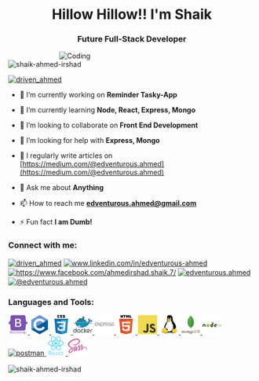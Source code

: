 <!-- ### Hi there 👋 -->
<h1 align="center">Hillow Hillow!! I'm Shaik </h1>
<h3 align="center">Future Full-Stack Developer</h3>

<!-- ![MasterHead](https://www.sevenstarwebsolutions.com/wp-content/themes/sevenstar/img/banner-bg.gif) -->
<img align="right" alt="Coding" width="400" src="https://process.filestackapi.com/cache=expiry:max/resize=width:1050/efbSR18hT5uRKuo0zoMA">

<!-- <p align="left"> <img src="https://komarev.com/ghpvc/?username=shaik-ahmed-irshad&label=Profile%20views&color=0e75b6&style=flat" alt="shaik-ahmed-irshad" /> </p> -->

<!-- <h1 align="center">Hillow Hillow! I'm Shaik</h1>
<h3 align="center">Future Full-Stack Developer</h3> -->

<p align="left"> <img src="https://komarev.com/ghpvc/?username=shaik-ahmed-irshad&label=Profile%20views&color=0e75b6&style=flat" alt="shaik-ahmed-irshad" /> </p>

<p align="left"> <a href="https://twitter.com/driven_ahmed" target="blank"><img src="https://img.shields.io/twitter/follow/driven_ahmed?logo=twitter&style=for-the-badge" alt="driven_ahmed" /></a> </p>

- 🔭 I’m currently working on **Reminder Tasky-App**

- 🌱 I’m currently learning **Node, React, Express, Mongo**

- 👯 I’m looking to collaborate on **Front End Development**

- 🤝 I’m looking for help with **Express, Mongo**

- 📝 I regularly write articles on [https://medium.com/@edventurous.ahmed](https://medium.com/@edventurous.ahmed)

- 💬 Ask me about **Anything**

- 📫 How to reach me **edventurous.ahmed@gmail.com**

- ⚡ Fun fact **I am Dumb!**

<h3 align="left">Connect with me:</h3>
<p align="left">
<a href="https://twitter.com/driven_ahmed" target="blank"><img align="center" src="https://raw.githubusercontent.com/rahuldkjain/github-profile-readme-generator/master/src/images/icons/Social/twitter.svg" alt="driven_ahmed" height="30" width="40" /></a>
<a href="https://linkedin.com/in/www.linkedin.com/in/edventurous-ahmed" target="blank"><img align="center" src="https://raw.githubusercontent.com/rahuldkjain/github-profile-readme-generator/master/src/images/icons/Social/linked-in-alt.svg" alt="www.linkedin.com/in/edventurous-ahmed" height="30" width="40" /></a>
<a href="https://fb.com/https://www.facebook.com/ahmedirshad.shaik.7/" target="blank"><img align="center" src="https://raw.githubusercontent.com/rahuldkjain/github-profile-readme-generator/master/src/images/icons/Social/facebook.svg" alt="https://www.facebook.com/ahmedirshad.shaik.7/" height="30" width="40" /></a>
<a href="https://instagram.com/edventurous.ahmed" target="blank"><img align="center" src="https://raw.githubusercontent.com/rahuldkjain/github-profile-readme-generator/master/src/images/icons/Social/instagram.svg" alt="edventurous.ahmed" height="30" width="40" /></a>
<a href="https://medium.com/@edventurous.ahmed" target="blank"><img align="center" src="https://raw.githubusercontent.com/rahuldkjain/github-profile-readme-generator/master/src/images/icons/Social/medium.svg" alt="@edventurous.ahmed" height="30" width="40" /></a>
</p>

<h3 align="left">Languages and Tools:</h3>
<p align="left"> <a href="https://getbootstrap.com" target="_blank" rel="noreferrer"> <img src="https://raw.githubusercontent.com/devicons/devicon/master/icons/bootstrap/bootstrap-plain-wordmark.svg" alt="bootstrap" width="40" height="40"/> </a> <a href="https://www.cprogramming.com/" target="_blank" rel="noreferrer"> <img src="https://raw.githubusercontent.com/devicons/devicon/master/icons/c/c-original.svg" alt="c" width="40" height="40"/> </a> <a href="https://www.w3schools.com/css/" target="_blank" rel="noreferrer"> <img src="https://raw.githubusercontent.com/devicons/devicon/master/icons/css3/css3-original-wordmark.svg" alt="css3" width="40" height="40"/> </a> <a href="https://www.docker.com/" target="_blank" rel="noreferrer"> <img src="https://raw.githubusercontent.com/devicons/devicon/master/icons/docker/docker-original-wordmark.svg" alt="docker" width="40" height="40"/> </a> <a href="https://expressjs.com" target="_blank" rel="noreferrer"> <img src="https://raw.githubusercontent.com/devicons/devicon/master/icons/express/express-original-wordmark.svg" alt="express" width="40" height="40"/> </a> <a href="https://www.w3.org/html/" target="_blank" rel="noreferrer"> <img src="https://raw.githubusercontent.com/devicons/devicon/master/icons/html5/html5-original-wordmark.svg" alt="html5" width="40" height="40"/> </a> <a href="https://developer.mozilla.org/en-US/docs/Web/JavaScript" target="_blank" rel="noreferrer"> <img src="https://raw.githubusercontent.com/devicons/devicon/master/icons/javascript/javascript-original.svg" alt="javascript" width="40" height="40"/> </a> <a href="https://www.linux.org/" target="_blank" rel="noreferrer"> <img src="https://raw.githubusercontent.com/devicons/devicon/master/icons/linux/linux-original.svg" alt="linux" width="40" height="40"/> </a> <a href="https://www.mongodb.com/" target="_blank" rel="noreferrer"> <img src="https://raw.githubusercontent.com/devicons/devicon/master/icons/mongodb/mongodb-original-wordmark.svg" alt="mongodb" width="40" height="40"/> </a> <a href="https://nodejs.org" target="_blank" rel="noreferrer"> <img src="https://raw.githubusercontent.com/devicons/devicon/master/icons/nodejs/nodejs-original-wordmark.svg" alt="nodejs" width="40" height="40"/> </a> <a href="https://postman.com" target="_blank" rel="noreferrer"> <img src="https://www.vectorlogo.zone/logos/getpostman/getpostman-icon.svg" alt="postman" width="40" height="40"/> </a> <a href="https://reactjs.org/" target="_blank" rel="noreferrer"> <img src="https://raw.githubusercontent.com/devicons/devicon/master/icons/react/react-original-wordmark.svg" alt="react" width="40" height="40"/> </a> <a href="https://sass-lang.com" target="_blank" rel="noreferrer"> <img src="https://raw.githubusercontent.com/devicons/devicon/master/icons/sass/sass-original.svg" alt="sass" width="40" height="40"/> </a> </p>

<p><img align="center" src="https://github-readme-stats.vercel.app/api/top-langs?username=shaik-ahmed-irshad&show_icons=true&locale=en&layout=compact" alt="shaik-ahmed-irshad" /></p>
